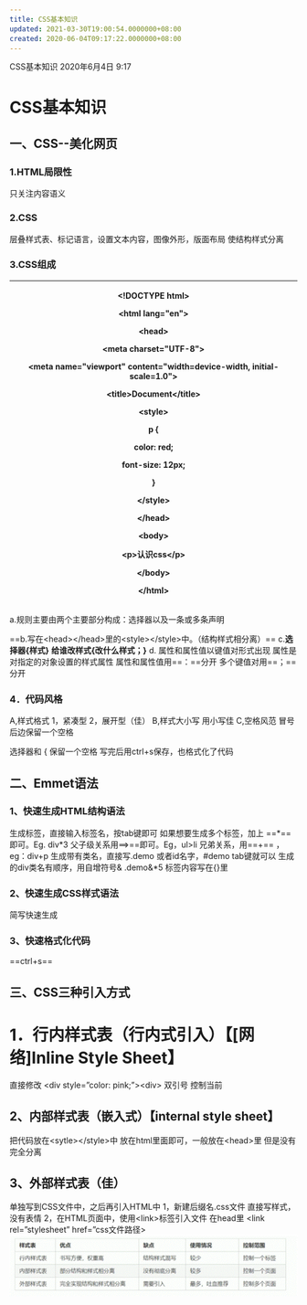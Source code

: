 ```yaml
---
title: CSS基本知识
updated: 2021-03-30T19:00:54.0000000+08:00
created: 2020-06-04T09:17:22.0000000+08:00
---
```


CSS基本知识
2020年6月4日
9:17
# CSS基本知识
## 一、CSS--美化网页
### 1.HTML局限性
只关注内容语义
### 2.CSS
层叠样式表、标记语言，设置文本内容，图像外形，版面布局
使结构样式分离
### 3.CSS组成
<table>
<colgroup>
<col style="width: 100%" />
</colgroup>
<thead>
<tr class="header">
<th><p>&lt;!DOCTYPE html&gt;</p>
<p>&lt;html lang="en"&gt;</p>
<p></p>
<p>&lt;head&gt;</p>
<p>&lt;meta charset="UTF-8"&gt;</p>
<p>&lt;meta name="viewport" content="width=device-width, initial-scale=1.0"&gt;</p>
<p>&lt;title&gt;Document&lt;/title&gt;</p>
<p>&lt;style&gt;</p>
<p>p {</p>
<p>color: red;</p>
<p>font-size: 12px;</p>
<p>}</p>
<p>&lt;/style&gt;</p>
<p>&lt;/head&gt;</p>
<p></p>
<p>&lt;body&gt;</p>
<p>&lt;p&gt;认识css&lt;/p&gt;</p>
<p>&lt;/body&gt;</p>
<p></p>
<p>&lt;/html&gt;</p></th>
</tr>
</thead>
<tbody>
</tbody>
</table>

a.规则主要由两个主要部分构成：选择器以及一条或多条声明

==b.写在\<head\>\</head\>里的\<style\>\</style\>中。（结构样式相分离）==
c.**选择器{样式}**
**给谁改样式{改什么样式；}**
d\.
属性和属性值以键值对形式出现
属性是对指定的对象设置的样式属性
属性和属性值用==：==分开
多个键值对用==；==分开
### 4．代码风格
A,样式格式
1，紧凑型
2，展开型（佳）
B,样式大小写
用小写佳
C,空格风范
冒号后边保留一个空格

选择器和 { 保留一个空格
写完后用ctrl+s保存，也格式化了代码
## 二、Emmet语法
### 1、快速生成HTML结构语法
生成标签，直接输入标签名，按tab键即可
如果想要生成多个标签，加上 ==\*== 即可。Eg. div\*3
父子级关系用==\>==即可。Eg，ul\>li
兄弟关系，用==+== ，eg：div+p
生成带有类名，直接写.demo
或者id名字，#demo tab键就可以
生成的div类名有顺序，用自增符号&
.demo&\*5
标签内容写在{}里
### 2、快速生成CSS样式语法
简写快速生成
### 3、快速格式化代码
==ctrl+s==
## 三、CSS三种引入方式
# 1．行内样式表（行内式引入）【\[网络\]Inline Style Sheet】
直接修改
\<div style=”color: pink;”\>\<div\>
双引号
控制当前
## 2、内部样式表（嵌入式）【internal style sheet】
把代码放在\<sytle\>\</style\>中
放在html里面即可，一般放在\<head\>里
但是没有完全分离
## 3、外部样式表（佳）
单独写到CSS文件中，之后再引入HTML中
1，新建后缀名.css文件
直接写样式，没有表情
2，在HTML页面中，使用\<link\>标签引入文件
在head里
\<link rel=”stylesheet” href=”css文件路径\>
![image1](../../assets/0b079cb0d0fe4af6bfd004b276ac3d54.gif)
